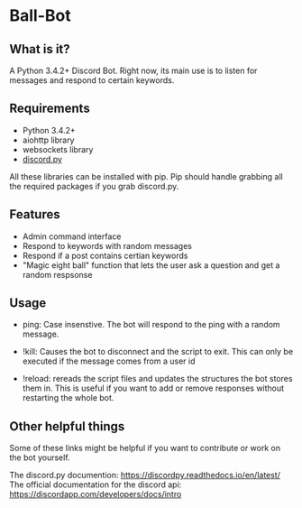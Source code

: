 # Ball-Bot
## What is it?
A Python 3.4.2+ Discord Bot. Right now, its main use is to listen for messages and respond to certain keywords.

## Requirements
* Python 3.4.2+
* aiohttp library
* websockets library
* [discord.py](https://github.com/Rapptz/discord.py)

All these libraries can be installed with pip. Pip should handle grabbing all the required packages if you grab discord.py.

## Features
* Admin command interface
* Respond to keywords with random messages
* Respond if a post contains certian keywords
* "Magic eight ball" function that lets the user ask a question and get a random respsonse

## Usage
* ping:
Case insenstive. The bot will respond to the ping with a random message.

* !kill:
Causes the bot to disconnect and the script to exit. This can only be executed if the message comes from a user id

* !reload: 
rereads the script files and updates the structures the bot stores them in. This is useful if you want to add or remove responses without restarting the whole bot.

## Other helpful things
Some of these links might be helpful if you want to contribute or work on the bot yourself.

The discord.py documention: https://discordpy.readthedocs.io/en/latest/
The official documentation for the discord api: https://discordapp.com/developers/docs/intro
